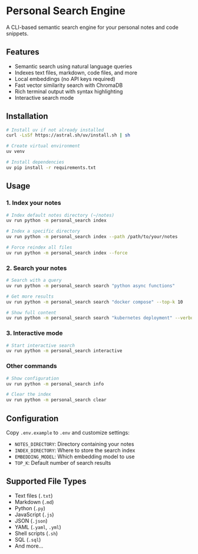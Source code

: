 # Personal Search Engine

A CLI-based semantic search engine for your personal notes and code snippets.

## Features

- Semantic search using natural language queries
- Indexes text files, markdown, code files, and more
- Local embeddings (no API keys required)
- Fast vector similarity search with ChromaDB
- Rich terminal output with syntax highlighting
- Interactive search mode

## Installation

```bash
# Install uv if not already installed
curl -LsSf https://astral.sh/uv/install.sh | sh

# Create virtual environment
uv venv

# Install dependencies
uv pip install -r requirements.txt
```

## Usage

### 1. Index your notes

```bash
# Index default notes directory (~/notes)
uv run python -m personal_search index

# Index a specific directory
uv run python -m personal_search index --path /path/to/your/notes

# Force reindex all files
uv run python -m personal_search index --force
```

### 2. Search your notes

```bash
# Search with a query
uv run python -m personal_search search "python async functions"

# Get more results
uv run python -m personal_search search "docker compose" --top-k 10

# Show full content
uv run python -m personal_search search "kubernetes deployment" --verbose
```

### 3. Interactive mode

```bash
# Start interactive search
uv run python -m personal_search interactive
```

### Other commands

```bash
# Show configuration
uv run python -m personal_search info

# Clear the index
uv run python -m personal_search clear
```

## Configuration

Copy `.env.example` to `.env` and customize settings:

- `NOTES_DIRECTORY`: Directory containing your notes
- `INDEX_DIRECTORY`: Where to store the search index
- `EMBEDDING_MODEL`: Which embedding model to use
- `TOP_K`: Default number of search results

## Supported File Types

- Text files (`.txt`)
- Markdown (`.md`)
- Python (`.py`)
- JavaScript (`.js`)
- JSON (`.json`)
- YAML (`.yaml`, `.yml`)
- Shell scripts (`.sh`)
- SQL (`.sql`)
- And more...